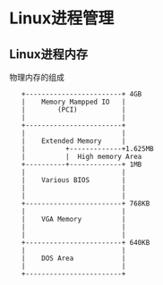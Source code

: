 # Linux进程管理
##  Linux进程内存

物理内存的组成

       +------------------------+ 4GB
       |    Memory Mampped IO   |
       |        (PCI)           |
       |                        |
       +------------------------+
       |                        |
       |    Extended Memory     |
       |          +-------------+1.625MB
       |          |  High memory Area
       +----------+-------------+ 1MB
       |                        |
       |    Various BIOS        |
       |                        |
       |                        |
       +------------------------+ 768KB
       |                        |
       |    VGA Memory          |
       |                        |
       |                        |
       +------------------------+ 640KB
       |                        |
       |    DOS Area            |
       |                        |
       +------------------------+
